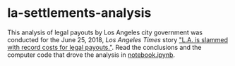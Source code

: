 # la-settlements-analysis

This analysis of legal payouts by Los Angeles city government was conducted for the June 25, 2018, _Los Angeles Times_ story ["L.A. is slammed with record costs for legal payouts."](http://www.latimes.com/local/lanow/la-me-ln-city-payouts-20180627-story.html). Read the conclusions and the computer code that drove the analysis in [notebook.ipynb](./notebook.ipynb).
